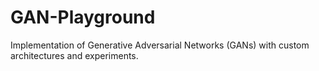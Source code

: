# GAN-Playground
Implementation of Generative Adversarial Networks (GANs) with custom architectures and experiments.
